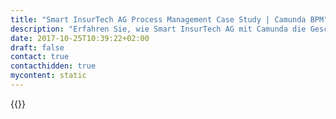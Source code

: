 ```yaml
---
title: "Smart InsurTech AG Process Management Case Study | Camunda BPM"
description: "Erfahren Sie, wie Smart InsurTech AG mit Camunda die Geschäftsprozessautomatisierung organisiert und die Effizienz im Unternehmen gesteigert hat. Camunda ist der Marktführer für Workflow-Automatisierung basierend auf Java und BPMN 2.0."
date: 2017-10-25T10:39:22+02:00
draft: false
contact: true
contacthidden: true
mycontent: static
---
```

{{<case-study-single
company="Smart InsurTech AG"
companydescription="Die Smart InsurTech AG betreibt mit SMART INSUR eine webbasierte Versicherungsplattform für Verwaltung, Vergleich und Beratung von Versicherungs- und Vorsorgeprodukten bzw. -verträgen. Das voll integrierte System verbindet Prozesse und Datenflüsse vonVersicherungsunternehmen und -vertrieben und ermöglicht mit seiner modernen Technologie den schnellen und direkten Vertragsabschluss, anlassbezogene Produktvergleiche, Konzeptberatung und effiziente Bestandsverwaltung. Die hoch automatisiertenProzesse der Plattform führen zu deutlichen Kostenvorteilen und nachhaltigem Geschäftserfolg unserer Kunden. Die Smart InsurTech AG ist eine 100%ige Tochter der Hypoport AG, die an der Deutschen Börse im Prime Standard gelistet ist. Ende 2015 wurde Hypoport in den SDAX aufgenommen. Die Hypoport-Gruppe mit Sitz in Berlin beschäftigt über 1.600 Mitarbeiter in ganz Deutschland und hat im Jahr 2018 einen Umsatz von 266 Mio. Euro erwirtschaftet."
customerquote=""
teaser=""
usecase=""
videolink=""
logo="//images.ctfassets.net/vpidbgnakfvf/6vr6rUdQ77jR1KGJAhD6vJ/b56b76a7d701609915d87d799a5b9ddc/SmartInsurTech-Logo_pos_RGB.png"
pdf=""
thumbnail="">}}